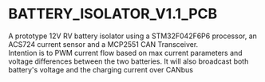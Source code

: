# BATTERY_ISOLATOR_V1.1_PCB
A prototype 12V RV battery isolator using a STM32F042F6P6 processor, an ACS724 current sensor and a MCP2551 CAN Transceiver.  
Intention is to PWM current flow based on max current parameters and voltage differences between the two batteries. 
It will also broadcast both battery's voltage and the charging current over CANbus 
